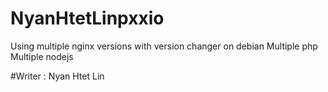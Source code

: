 # NyanHtetLinpxxio
Using multiple nginx versions with version changer on debian
Multiple php
Multiple nodejs

#Writer : Nyan Htet Lin
